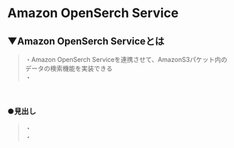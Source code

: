 # Amazon OpenSerch Service

## ▼Amazon OpenSerch Serviceとは
>・Amazon OpenSerch Serviceを連携させて、AmazonS3パケット内のデータの検索機能を実装できる<br>
>・<br>
<br>

### ●見出し
>・<br>
>・<br>
<br>
